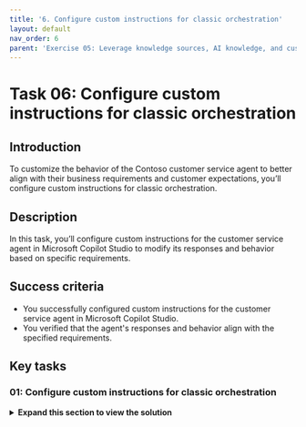 ```yaml
---
title: '6. Configure custom instructions for classic orchestration'
layout: default
nav_order: 6
parent: 'Exercise 05: Leverage knowledge sources, AI knowledge, and custom instructions'
---
```


# Task 06: Configure custom instructions for classic orchestration

## Introduction

To customize the behavior of the Contoso customer service agent to better align with their business requirements and customer expectations, you’ll configure custom instructions for classic orchestration.

## Description

In this task, you’ll configure custom instructions for the customer service agent in Microsoft Copilot Studio to modify its responses and behavior based on specific requirements.

## Success criteria

-   You successfully configured custom instructions for the customer service agent in Microsoft Copilot Studio.
-   You verified that the agent's responses and behavior align with the specified requirements.


## Key tasks

### 01: Configure custom instructions for classic orchestration

<details markdown="block"> 
  <summary><strong>Expand this section to view the solution</strong></summary> 

When **Classic** orchestration is enabled for intent recognition, instructions need to be set at the **Create generative answers** node level, typically in the **Conversational boosting** system topic (as this node can be added anywhere).

1. Select **Topics** on the top bar.

1. Select the **System** topics filter near the upper-left corner, then select the **Conversational boosting** topic.

	![r3mdjrxn.jpg](../../media/r3mdjrxn.jpg)

1. On the **Create generative answers** node, select the ellipsis in the upper-right corner, then select **Properties**.

	![svnf5kqw.jpg](../../media/svnf5kqw.jpg)

1. In the text box below the **Content moderation level**, enter the following:

	```
	Talk like a pirate and use pirate expressions.
	Use emojis in your responses.
	Answer in less than 50 words.
	```

    ![oz7f67bz.jpg](../../media/oz7f67bz.jpg)

1. Select **Save** in the upper-right part of the canvas to save the topic.

1. Select the refresh icon in the upper-right corner of the **Test your agent** pane to start a new conversation.

1. Test it by asking a question that doesn't match an existing topic. 

	`What is Microsoft Copilot Studio?`

	![1zl7iti0.jpg](../../media/1zl7iti0.jpg)

</details>